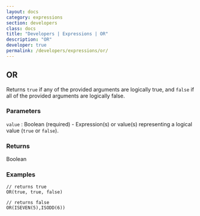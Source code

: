 ```yaml
---
layout: docs
category: expressions
section: developers
class: docs
title: "Developers | Expressions | OR"
description: "OR"
developer: true
permalink: /developers/expressions/or/
---
```


## OR

Returns `true` if any of the provided arguments are logically true, and `false` if all of the provided arguments are logically false.

### Parameters
`value` : Boolean (required) - Expression(s) or value(s) representing a logical value (`true` or `false`).

### Returns
Boolean

### Examples
```
// returns true
OR(true, true, false)
```

```
// returns false
OR(ISEVEN(5),ISODD(6))
```
